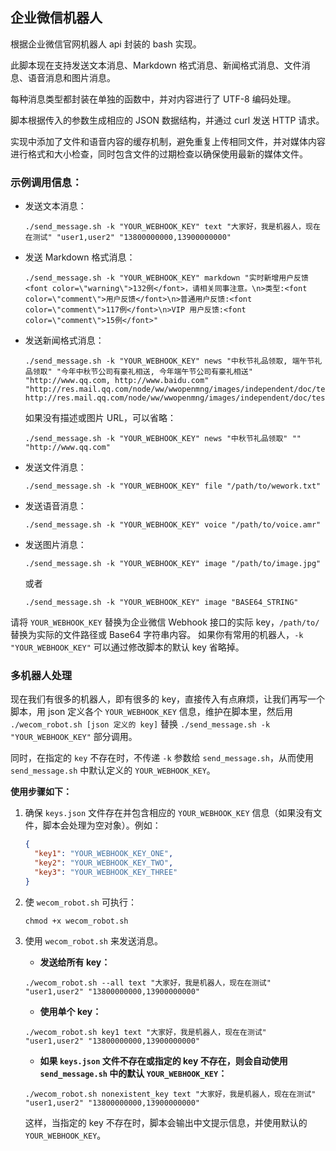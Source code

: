 ## 企业微信机器人

根据企业微信官网机器人 api 封装的 bash 实现。

此脚本现在支持发送文本消息、Markdown 格式消息、新闻格式消息、文件消息、语音消息和图片消息。

每种消息类型都封装在单独的函数中，并对内容进行了 UTF-8 编码处理。

脚本根据传入的参数生成相应的 JSON 数据结构，并通过 curl 发送 HTTP 请求。

实现中添加了文件和语音内容的缓存机制，避免重复上传相同文件，并对媒体内容进行格式和大小检查，同时包含文件的过期检查以确保使用最新的媒体文件。

### 示例调用信息：
- 发送文本消息：
  ```shell
  ./send_message.sh -k "YOUR_WEBHOOK_KEY" text "大家好，我是机器人，现在在测试" "user1,user2" "13800000000,13900000000"
  ```

- 发送 Markdown 格式消息：
  ```shell
  ./send_message.sh -k "YOUR_WEBHOOK_KEY" markdown "实时新增用户反馈<font color=\"warning\">132例</font>，请相关同事注意。\n>类型:<font color=\"comment\">用户反馈</font>\n>普通用户反馈:<font color=\"comment\">117例</font>\n>VIP 用户反馈:<font color=\"comment\">15例</font>"
  ```

- 发送新闻格式消息：
  ```shell
  ./send_message.sh -k "YOUR_WEBHOOK_KEY" news "中秋节礼品领取, 端午节礼品领取" "今年中秋节公司有豪礼相送, 今年端午节公司有豪礼相送" "http://www.qq.com, http://www.baidu.com" "http://res.mail.qq.com/node/ww/wwopenmng/images/independent/doc/test_pic_msg1.png, http://res.mail.qq.com/node/ww/wwopenmng/images/independent/doc/test_pic_msg2.png"
  ```
  如果没有描述或图片 URL，可以省略：
  ```shell
  ./send_message.sh -k "YOUR_WEBHOOK_KEY" news "中秋节礼品领取" "" "http://www.qq.com"
  ```

- 发送文件消息：
  ```shell
  ./send_message.sh -k "YOUR_WEBHOOK_KEY" file "/path/to/wework.txt"
  ```

- 发送语音消息：
  ```shell
  ./send_message.sh -k "YOUR_WEBHOOK_KEY" voice "/path/to/voice.amr"
  ```

- 发送图片消息：
  ```shell
  ./send_message.sh -k "YOUR_WEBHOOK_KEY" image "/path/to/image.jpg"
  ```
  或者
  ```shell
  ./send_message.sh -k "YOUR_WEBHOOK_KEY" image "BASE64_STRING"
  ```
请将 `YOUR_WEBHOOK_KEY` 替换为企业微信 Webhook 接口的实际 key，`/path/to/` 替换为实际的文件路径或 Base64 字符串内容。
如果你有常用的机器人，`-k "YOUR_WEBHOOK_KEY"` 可以通过修改脚本的默认 key 省略掉。

### 多机器人处理

现在我们有很多的机器人，即有很多的 key，直接传入有点麻烦，让我们再写一个脚本，用 json 定义各个 `YOUR_WEBHOOK_KEY` 信息，维护在脚本里，然后用 `./wecom_robot.sh [json 定义的 key]` 替换 `./send_message.sh -k "YOUR_WEBHOOK_KEY"` 部分调用。

同时，在指定的 `key` 不存在时，不传递 `-k` 参数给 `send_message.sh`，从而使用 `send_message.sh` 中默认定义的 `YOUR_WEBHOOK_KEY`。

**使用步骤如下：**

1. 确保 `keys.json` 文件存在并包含相应的 `YOUR_WEBHOOK_KEY` 信息（如果没有文件，脚本会处理为空对象）。例如：
   ```json
   {
     "key1": "YOUR_WEBHOOK_KEY_ONE",
     "key2": "YOUR_WEBHOOK_KEY_TWO",
     "key3": "YOUR_WEBHOOK_KEY_THREE"
   }
   ```

2. 使 `wecom_robot.sh` 可执行：

   ```shell
   chmod +x wecom_robot.sh
   ```

3. 使用 `wecom_robot.sh` 来发送消息。

   - **发送给所有 key：**
   ```shell
   ./wecom_robot.sh --all text "大家好，我是机器人，现在在测试" "user1,user2" "13800000000,13900000000"
   ```

   - **使用单个 key：**
   ```shell
   ./wecom_robot.sh key1 text "大家好，我是机器人，现在在测试" "user1,user2" "13800000000,13900000000"
   ```

   - **如果 `keys.json` 文件不存在或指定的 key 不存在，则会自动使用 `send_message.sh` 中的默认 `YOUR_WEBHOOK_KEY`：**
   ```shell
   ./wecom_robot.sh nonexistent_key text "大家好，我是机器人，现在在测试" "user1,user2" "13800000000,13900000000"
   ```
   这样，当指定的 key 不存在时，脚本会输出中文提示信息，并使用默认的 `YOUR_WEBHOOK_KEY`。
